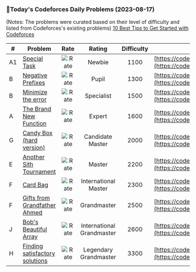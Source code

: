 ### 🌟Today's Codeforces Daily Problems (2023-08-17)
(Notes: The problems were curated based on their level of difficulty and listed from Codeforces's existing problems)
[10 Best Tips to Get Started with Codeforces](https://github.com/ika9810/Codeforces-Daily-Problems/blob/main/10%20Best%20Tips%20to%20Get%20Started%20with%20Codeforces.md)

| # | Problem | Rate| Rating | Difficulty | Contest |
|---| ----- | :--------: | :----------: | :----------: | ---------- |
|A1|[Special Task](https://codeforces.com/contest/316/problem/A1)|![Rate](https://img.shields.io/badge/Newbie-1100-lightgrey)|Newbie|1100|[https://codeforces.com/contest/316](https://codeforces.com/contest/316)|
|B|[Negative Prefixes](https://codeforces.com/contest/1418/problem/B)|![Rate](https://img.shields.io/badge/Pupil-1300-brightgreen)|Pupil|1300|[https://codeforces.com/contest/1418](https://codeforces.com/contest/1418)|
|B|[Minimize the error](https://codeforces.com/contest/960/problem/B)|![Rate](https://img.shields.io/badge/Specialist-1500-9cf)|Specialist|1500|[https://codeforces.com/contest/960](https://codeforces.com/contest/960)|
|A|[The Brand New Function](https://codeforces.com/contest/243/problem/A)|![Rate](https://img.shields.io/badge/Expert-1600-blue)|Expert|1600|[https://codeforces.com/contest/243](https://codeforces.com/contest/243)|
|G|[Candy Box (hard version)](https://codeforces.com/contest/1183/problem/G)|![Rate](https://img.shields.io/badge/Candidate%20Master-2000-blueviolet)|Candidate Master|2000|[https://codeforces.com/contest/1183](https://codeforces.com/contest/1183)|
|E|[Another Sith Tournament](https://codeforces.com/contest/678/problem/E)|![Rate](https://img.shields.io/badge/Master-2200-orange)|Master|2200|[https://codeforces.com/contest/678](https://codeforces.com/contest/678)|
|F|[Card Bag](https://codeforces.com/contest/1156/problem/F)|![Rate](https://img.shields.io/badge/International%20Master-2300-orange)|International Master|2300|[https://codeforces.com/contest/1156](https://codeforces.com/contest/1156)|
|F|[Gifts from Grandfather Ahmed](https://codeforces.com/contest/1798/problem/F)|![Rate](https://img.shields.io/badge/Grandmaster-2500-red)|Grandmaster|2500|[https://codeforces.com/contest/1798](https://codeforces.com/contest/1798)|
|J|[Bob's Beautiful Array](https://codeforces.com/contest/1599/problem/J)|![Rate](https://img.shields.io/badge/International%20Grandmaster-2600-red)|International Grandmaster|2600|[https://codeforces.com/contest/1599](https://codeforces.com/contest/1599)|
|H|[Finding satisfactory solutions](https://codeforces.com/contest/1466/problem/H)|![Rate](https://img.shields.io/badge/Legendary%20Grandmaster-3300-red)|Legendary Grandmaster|3300|[https://codeforces.com/contest/1466](https://codeforces.com/contest/1466)|
